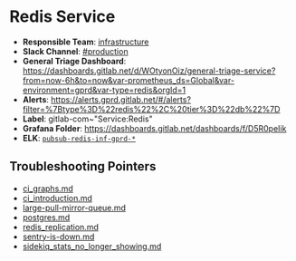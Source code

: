 <!-- MARKER: do not edit this section directly. Edit services/service-mappings.yml then run scripts/generate-docs -->
#  Redis Service

* **Responsible Team**: [infrastructure](https://about.gitlab.com/handbook/engineering/infrastructure/)
* **Slack Channel**: [#production](https://gitlab.slack.com/archives/production/production)
* **General Triage Dashboard**: https://dashboards.gitlab.net/d/WOtyonOiz/general-triage-service?from=now-6h&to=now&var-prometheus_ds=Global&var-environment=gprd&var-type=redis&orgId=1
* **Alerts**: https://alerts.gprd.gitlab.net/#/alerts?filter=%7Btype%3D%22redis%22%2C%20tier%3D%22db%22%7D
* **Label**: gitlab-com~"Service:Redis"
* **Grafana Folder**: https://dashboards.gitlab.net/dashboards/f/D5R0peIik
* **ELK**: [`pubsub-redis-inf-gprd-*`](https://log.gitlab.net/goto/27a6bf4e347ef9da754f06eb0a54aedc)

## Troubleshooting Pointers

* [ci_graphs.md](ci_graphs.md)
* [ci_introduction.md](ci_introduction.md)
* [large-pull-mirror-queue.md](large-pull-mirror-queue.md)
* [postgres.md](postgres.md)
* [redis_replication.md](redis_replication.md)
* [sentry-is-down.md](sentry-is-down.md)
* [sidekiq_stats_no_longer_showing.md](sidekiq_stats_no_longer_showing.md)
<!-- END_MARKER -->
